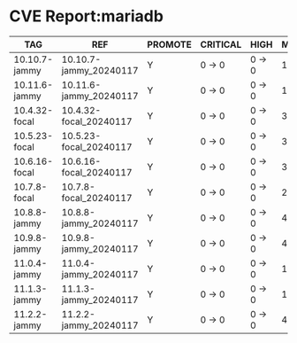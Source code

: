 # CVE Report:mariadb
|      TAG      |          REF           | PROMOTE | CRITICAL |  HIGH  | MEDIUM  |   LOW   | UNKNOWN |
|---------------|------------------------|---------|----------|--------|---------|---------|---------|
| 10.10.7-jammy | 10.10.7-jammy_20240117 | Y       | 0 -> 0   | 0 -> 0 | 10 -> 0 | 10 -> 0 | 0 -> 0  |
| 10.11.6-jammy | 10.11.6-jammy_20240117 | Y       | 0 -> 0   | 0 -> 0 | 10 -> 0 | 10 -> 0 | 0 -> 0  |
| 10.4.32-focal | 10.4.32-focal_20240117 | Y       | 0 -> 0   | 0 -> 0 | 3 -> 0  | 6 -> 0  | 0 -> 0  |
| 10.5.23-focal | 10.5.23-focal_20240117 | Y       | 0 -> 0   | 0 -> 0 | 3 -> 0  | 6 -> 0  | 0 -> 0  |
| 10.6.16-focal | 10.6.16-focal_20240117 | Y       | 0 -> 0   | 0 -> 0 | 3 -> 0  | 6 -> 0  | 0 -> 0  |
| 10.7.8-focal  | 10.7.8-focal_20240117  | Y       | 0 -> 0   | 0 -> 0 | 2 -> 0  | 4 -> 0  | 0 -> 0  |
| 10.8.8-jammy  | 10.8.8-jammy_20240117  | Y       | 0 -> 0   | 0 -> 0 | 4 -> 0  | 5 -> 0  | 0 -> 0  |
| 10.9.8-jammy  | 10.9.8-jammy_20240117  | Y       | 0 -> 0   | 0 -> 0 | 4 -> 0  | 5 -> 0  | 0 -> 0  |
| 11.0.4-jammy  | 11.0.4-jammy_20240117  | Y       | 0 -> 0   | 0 -> 0 | 10 -> 0 | 10 -> 0 | 0 -> 0  |
| 11.1.3-jammy  | 11.1.3-jammy_20240117  | Y       | 0 -> 0   | 0 -> 0 | 10 -> 0 | 10 -> 0 | 0 -> 0  |
| 11.2.2-jammy  | 11.2.2-jammy_20240117  | Y       | 0 -> 0   | 0 -> 0 | 4 -> 0  | 5 -> 0  | 0 -> 0  |
